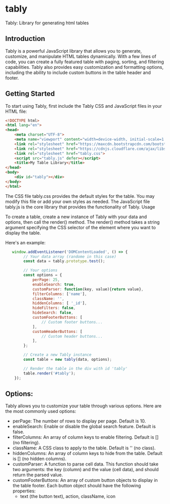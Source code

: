 # tably
Tably: Library for generating html tables  

## Introduction

Tably is a powerful JavaScript library that allows you to generate, customize, and manipulate HTML tables dynamically. With a few lines of code, you can create a fully featured table with paging, sorting, and filtering capabilities. Tably also provides easy customization and formatting options, including the ability to include custom buttons in the table header and footer.

## Getting Started

To start using Tably, first include the Tably CSS and JavaScript files in your HTML file:
```html
<!DOCTYPE html>
<html lang="en">
<head>
    <meta charset="UTF-8">
    <meta name="viewport" content="width=device-width, initial-scale=1.0">
    <link rel="stylesheet" href="https://maxcdn.bootstrapcdn.com/bootstrap/4.5.2/css/bootstrap.min.css">
    <link rel="stylesheet" href="https://cdnjs.cloudflare.com/ajax/libs/font-awesome/6.1.0/css/all.min.css">
    <link rel="stylesheet" href="tably.css">
    <script src="tably.js" defer></script>
    <title>My Table Library</title>
</head>
<body>
    <div id="tably"></div>
</body>
</html>
```
The CSS file tably.css provides the default styles for the table. You may modify this file or add your own styles as needed. The JavaScript file tably.js is the core library that provides the functionality of Tably.
Usage

To create a table, create a new instance of Tably with your data and options, then call the render() method. The render() method takes a string argument specifying the CSS selector of the element where you want to display the table.

Here's an example:
```javascript
   window.addEventListener('DOMContentLoaded', () => {
        // Your data array (randome in this case)
        const data = tably.prototype.test();

        // Your options
        const options = {
            perPage: 25,
            enableSearch: true,
            customParser: function(key, value){return value},
            filterColumns: ['name'],
            className: '',
            hiddenColumns: [ '_id'],
            hideFilters: false,
            hideSearch: false,
            customFooterButtons: [
                // Custom footer buttons...
            ],
            customHeaderButtons: [
                // Custom header buttons...
            ],
        };

        // Create a new Tably instance
        const table = new tably(data, options);

        // Render the table in the div with id 'tably'
        table.render('#tably');
    });

```
## Options:

Tably allows you to customize your table through various options. Here are the most commonly used options:

- perPage: The number of rows to display per page. Default is 10.
- enableSearch: Enable or disable the global search feature. Default is false.
- filterColumns: An array of column keys to enable filtering. Default is [] (no filtering).
- className: A CSS class to apply to the table. Default is '' (no class).
- hiddenColumns: An array of column keys to hide from the table. Default is [] (no hidden columns).
- customParser: A function to parse cell data. This function should take two arguments: the key (column) and the value (cell data), and should return the parsed value.
- customFooterButtons: An array of custom button objects to display in the table footer. Each button object should have the following properties: 
  - text (the button text), action, className, icon
